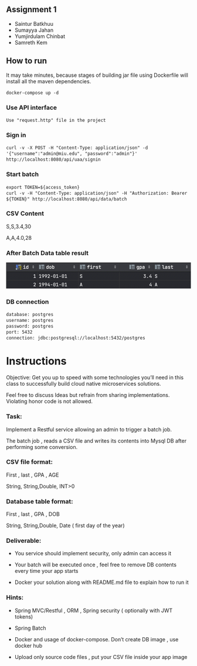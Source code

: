## Assignment 1

- Saintur Batkhuu
- Sumayya Jahan
- Yumjirdulam Chinbat
- Samreth Kem
## How to run

It may take minutes, because stages of building jar file using Dockerfile will install all the maven dependencies. 

```
docker-compose up -d
```

### Use API interface

```shell
Use "request.http" file in the project
```

### Sign in

```shell
curl -v -X POST -H "Content-Type: application/json" -d '{"username":"admin@miu.edu", "password":"admin"}'  http://localhost:8080/api/uaa/signin 
```

### Start batch

```shell
export TOKEN=${access_token}
curl -v -H "Content-Type: application/json" -H "Authorization: Bearer ${TOKEN}" http://localhost:8080/api/data/batch
```

### CSV Content

S,S,3.4,30

A,A,4.0,28

### After Batch Data table result

![alt text](result.png)

### DB connection

```shell
database: postgres
username: postgres
password: postgres
port: 5432
connection: jdbc:postgresql://localhost:5432/postgres
```

# Instructions

Objective: Get you up to speed with some technologies you’ll need in this class to successfully build cloud native microservices solutions.



Feel free to discuss Ideas but refrain from sharing implementations. Violating honor code is not allowed.

###  Task:

Implement a Restful service allowing an admin to trigger a batch job.

The batch job , reads a CSV file and writes its contents into Mysql DB after performing some conversion.

### CSV file format:

First , last , GPA , AGE

String, String,Double, INT>0

### Database table format:

First , last , GPA , DOB

String, String,Double, Date ( first day of the year)

### Deliverable:

- You service should implement security, only admin can access it

- Your batch will be executed once , feel free to remove DB contents every time your app starts

- Docker your solution along with README.md file to explain how to run it

### Hints:

- Spring MVC/Restful , ORM , Spring security ( optionally with JWT tokens)

- Spring Batch

- Docker and usage of docker-compose. Don’t create DB image , use docker hub

- Upload only source code files , put your CSV  file inside your  app image